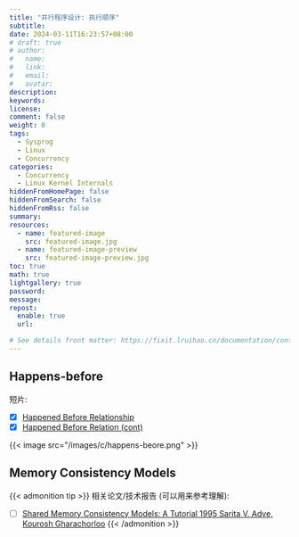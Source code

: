 ```yaml
---
title: "并行程序设计: 执行顺序"
subtitle:
date: 2024-03-11T16:23:57+08:00
# draft: true
# author:
#   name:
#   link:
#   email:
#   avatar:
description:
keywords:
license:
comment: false
weight: 0
tags:
  - Sysprog
  - Linux
  - Concurrency
categories:
  - Concurrency
  - Linux Kernel Internals
hiddenFromHomePage: false
hiddenFromSearch: false
hiddenFromRss: false
summary:
resources:
  - name: featured-image
    src: featured-image.jpg
  - name: featured-image-preview
    src: featured-image-preview.jpg
toc: true
math: true
lightgallery: true
password:
message:
repost:
  enable: true
  url:

# See details front matter: https://fixit.lruihao.cn/documentation/content-management/introduction/#front-matter
---
```


<!--more-->

## Happens-before

短片:
- [x] [Happened Before Relationship](https://youtu.be/gGilgOSYbaI)
- [x] [Happened Before Relation (cont)](https://youtu.be/q-CwESo9UsM)

{{< image src="/images/c/happens-beore.png" >}}

## Memory Consistency Models

{{< admonition tip >}}
相关论文/技术报告 (可以用来参考理解):
- [ ] [Shared Memory Consistency Models: A Tutorial 1995 Sarita V. Adve, Kourosh Gharachorloo](https://inst.eecs.berkeley.edu/~cs252/sp17/papers/consistency-tutorial-1995.pdf)
{{< /admonition >}}
